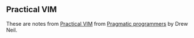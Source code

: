 ## Practical VIM

These are notes from [Practical VIM](https://pragprog.com/book/dnvim2/practical-vim-second-edition) from [Pragmatic programmers](https://pragprog.com/) by Drew Neil.

